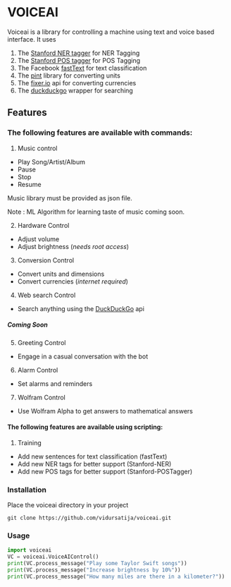 # VOICEAI
Voiceai is a library for controlling a machine using text and voice based interface. It uses

1. The [Stanford NER tagger](http://nlp.stanford.edu/software/CRF-NER.shtml) for NER Tagging
2. The [Stanford POS tagger](http://nlp.stanford.edu/software/tagger.shtml) for POS Tagging
3. The Facebook [fastText](https://github.com/facebookresearch/fastText) for text classification
4. The [pint](https://pint.readthedocs.io/en/0.7.2/) library for converting units
5. The [fixer.io](http://api.fixer.io/) api for converting currencies
6. The [duckduckgo](https://github.com/crazedpsyc/python-duckduckgo) wrapper for searching

## Features 

### The following features are available with commands: 

1. Music control
  * Play Song/Artist/Album
  * Pause
  * Stop
  * Resume

Music library must be provided as json file.

Note : ML Algorithm for learning taste of music coming soon.
  
2. Hardware Control
  * Adjust volume
  * Adjust brightness (*needs root access*)
  
3. Conversion Control
  * Convert units and dimensions
  * Convert currencies (*internet required*)

4. Web search Control
  * Search anything using the [DuckDuckGo](https://duckduckgo.com) api

##### Coming Soon

5. Greeting Control
  * Engage in a casual conversation with the bot

6. Alarm Control
  * Set alarms and reminders

7. Wolfram Control
  * Use Wolfram Alpha to get answers to mathematical answers

#### The following features are available using scripting:

1. Training
  * Add new sentences for text classification (fastText)
  * Add new NER tags for better support (Stanford-NER)
  * Add new POS tags for better support (Stanford-POSTagger)

### Installation
Place the voiceai directory in your project

```
git clone https://github.com/vidursatija/voiceai.git
```

### Usage

```python
import voiceai
VC = voiceai.VoiceAIControl()
print(VC.process_message("Play some Taylor Swift songs"))
print(VC.process_message("Increase brightness by 10%"))
print(VC.process_message("How many miles are there in a kilometer?"))
```
